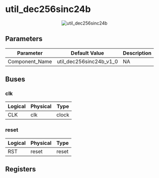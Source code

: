 # util_dec256sinc24b

<center>

![util_dec256sinc24b](util_dec256sinc24b-util_dec256sinc24b.svg)

</center>

## Parameters

| Parameter | Default Value | Description |
| --------- | ------------- | ----------- |
| Component_Name | util_dec256sinc24b_v1_0 | NA |


## Buses


### clk
| Logical | Physical | Type |
| ------- | -------- | ---- |
| CLK | clk | clock |



### reset
| Logical | Physical | Type |
| ------- | -------- | ---- |
| RST | reset | reset |




## Registers